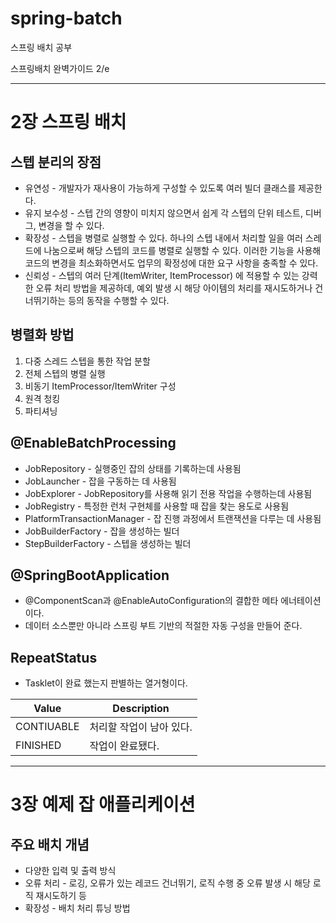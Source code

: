 # spring-batch

스프링 배치 공부

스프링배치 완벽가이드 2/e

---

# 2장 스프링 배치

## 스텝 분리의 장점
- 유연성 - 개발자가 재사용이 가능하게 구성할 수 있도록 여러 빌더 클래스를 제공한다.
- 유지 보수성 - 스텝 간의 영향이 미치지 않으면서 쉽게 각 스텝의 단위 테스트, 디버그, 변경을 할 수 있다.
- 확장성 - 스텝을 병렬로 실행할 수 있다. 하나의 스텝 내에서 처리할 일을 여러 스레드에 나눔으로써 해당 스텝의 코드를 병렬로 실행할 수 있다. 이러한 기능을 사용해 코드의 변경을 최소화하면서도 업무의 확정성에 대한 요구 사항을 충족할 수 있다.
- 신뢰성 - 스텝의 여러 단계(ItemWriter, ItemProcessor) 에 적용할 수 있는 강력한 오류 처리 방법을 제공하데, 예외 발생 시 해당 아이템의 처리를 재시도하거나 건너뛰기하는 등의 동작을 수행할 수 있다.

## 병렬화 방법
1. 다중 스레드 스텝을 통한 작업 분할
2. 전체 스텝의 병렬 실행
3. 비동기 ItemProcessor/ItemWriter 구성
4. 원격 청킹
5. 파티셔닝

## @EnableBatchProcessing

- JobRepository - 실행중인 잡의 상태를 기록하는데 사용됨
- JobLauncher - 잡을 구동하는 데 사용됨
- JobExplorer - JobRepository를 사용해 읽기 전용 작업을 수행하는데 사용됨
- JobRegistry - 특정한 런처 구현체를 사용할 때 잡을 찾는 용도로 사용됨
- PlatformTransactionManager - 잡 진행 과정에서 트랜잭션을 다루는 데 사용됨
- JobBuilderFactory - 잡을 생성하는 빌더
- StepBuilderFactory - 스텝을 생성하는 빌더

## @SpringBootApplication

- @ComponentScan과 @EnableAutoConfiguration의 결합한 메타 에너테이션이다.
- 데이터 소스뿐만 아니라 스프링 부트 기반의 적절한 자동 구성을 만들어 준다.

## RepeatStatus

- Tasklet이 완료 했는지 판별하는 열거형이다.

|Value|Description|
|-----|-----------|
|CONTIUABLE|처리할 작업이 남아 있다.|
|FINISHED|작업이 완료됐다.|

---

# 3장 예제 잡 애플리케이션

## 주요 배치 개념
- 다양한 입력 및 출력 방식
- 오류 처리 - 로깅, 오류가 있는 레코드 건너뛰기, 로직 수행 중 오류 발생 시 해당 로직 재시도하기 등
- 확장성 - 배치 처리 튜닝 방법